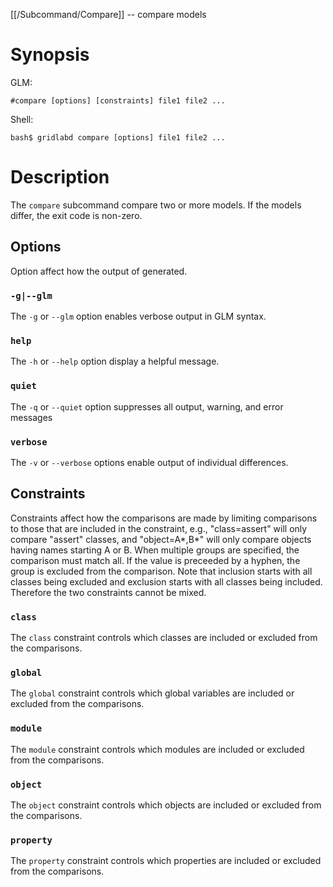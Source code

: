 [[/Subcommand/Compare]] -- compare models

# Synopsis

GLM:

~~~
#compare [options] [constraints] file1 file2 ...
~~~

Shell:

~~~
bash$ gridlabd compare [options] file1 file2 ...
~~~

# Description

The `compare` subcommand compare two or more models.  If the models differ,
the exit code is non-zero.

## Options

Option affect how the output of generated.

### `-g|--glm`

The `-g` or `--glm` option enables verbose output in GLM syntax.

### `help`

The `-h` or `--help` option display a helpful message.

### `quiet`

The `-q` or `--quiet` option suppresses all output, warning, and error messages

### `verbose`

The `-v` or `--verbose` options enable output of individual differences.

## Constraints

Constraints affect how the comparisons are made by limiting comparisons to
those  that are included in the constraint, e.g., "class=assert" will only
compare "assert" classes, and "object=A*,B*" will only compare objects having
names starting A or B.  When multiple groups are specified, the comparison
must match all. If the value is preceeded by a hyphen, the group is excluded
from the comparison.  Note that inclusion starts with all classes being
excluded and exclusion starts with all classes being included. Therefore the
two constraints cannot be mixed.  

### `class`

The `class` constraint controls which classes are included or excluded from 
the comparisons.

### `global`

The `global` constraint controls which global variables are included or excluded from 
the comparisons.

### `module`

The `module` constraint controls which modules are included or excluded from 
the comparisons.

### `object`

The `object` constraint controls which objects are included or excluded from 
the comparisons.

### `property`

The `property` constraint controls which properties are included or excluded from 
the comparisons.

